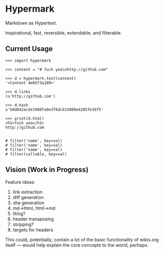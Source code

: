 # Hypermark

Markdown as Hypertext.

Inspirational, fast, reversible,
extendable, and filterable.


## Current Usage

    >>> import hypermark

    >>> content = "# fuck yea\nhttp://github.com"

    >>> d = hypermark.text(content)
    '<Content 4e65f3a109>'

    >>> d.links
    (u'http://github.com')

    >>> d.hash
    u'b0d842acde1988fa9e3f6dcb15008e4205fe16f5'

    >>> print(d.html)
    <h1>fuck yea</h1>
    http://github.com


    # filter('name', key=val)
    # filter('name', key=val)
    # filter('name', key=val)
    # filter(callable, key=val)


## Vision (Work in Progress)

Feature ideas:

1. link extraction
2. diff generation
3. sha generation
4. md->html, html->md
5. liting?
6. header transposing
6. stripping?
7. targets for headers

This could, potentially, contain a lot of the basic functionality of wikis.org
itself — would help explain the core concepts to the world, perhaps.
